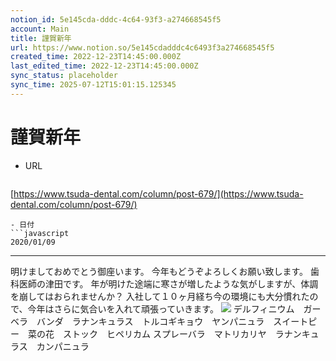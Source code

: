 ```yaml
---
notion_id: 5e145cda-dddc-4c64-93f3-a274668545f5
account: Main
title: 謹賀新年
url: https://www.notion.so/5e145cdadddc4c6493f3a274668545f5
created_time: 2022-12-23T14:45:00.000Z
last_edited_time: 2022-12-23T14:45:00.000Z
sync_status: placeholder
sync_time: 2025-07-12T15:01:15.125345
---
```

# 謹賀新年

- URL
  ```javascript
[https://www.tsuda-dental.com/column/post-679/](https://www.tsuda-dental.com/column/post-679/)
  ```
- 日付
  ```javascript
2020/01/09
  ```
---
明けましておめでとう御座います。
今年もどうぞよろしくお願い致します。
歯科医師の津田です。
年が明けた途端に寒さが増したような気がしますが、体調を崩してはおられませんか？
入社して１０ヶ月経ち今の環境にも大分慣れたので、今年はさらに気合いを入れて頑張っていきます。
![](https://www.tsuda-dental.com/column/_data/contribute/images/679_1_18.jpeg)
デルフィニウム　ガーベラ　バンダ　ラナンキュラス　トルコギキョウ　ヤンパニュラ　スイートピー　菜の花　ストック　ヒペリカム
スプレーバラ　マトリカリヤ　ラナンキュラス　カンパニュラ